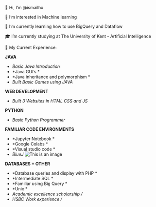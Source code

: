 👋 Hi, I’m @ismailhx

👀 I’m interested in Machine learning 

🌱 I’m currently learning how to use BigQuery and Dataflow

🎓 I’m currently studying at The University of Kent - Artificial Intelligence

📝 My Current Experience:

**JAVA**
* *Basic Java Introduction*
* *Java GUI’s *
* *Java inheritance and polymorphism *
* *Built Basic Games using JAVA* 


**WEB DEVELOPMENT**
* *Built 3 Websites in HTML CSS and JS* 


**PYTHON**
* *Basic Python Programmer* 


**FAMILIAR CODE ENVIRONMENTS**
* *Jupyter Notebook *
* *Google Colabs *
* *Visual studio code *
* *BlueJ* ![This is an image]([https://myoctocat.com/assets/images/base-octocat.svg](https://dashboard.snapcraft.io/site_media/appmedia/2020/04/bluej.png))




**DATABASES + OTHER**
* *Database queries and display with PHP *
* *Intermediate SQL *
* *Familiar using Big Query *
* *Unix *
* *Academic excellence scholarship /*
* *HSBC Work experience /* 



<!---
ismailhx/ismailhx is a ✨ special ✨ repository because its `README.md` (this file) appears on your GitHub profile.
You can click the Preview link to take a look at your changes.
--->
